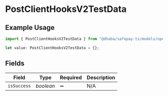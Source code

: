 # PostClientHooksV2TestData

## Example Usage

```typescript
import { PostClientHooksV2TestData } from "@dhaba/safepay-ts/models/operations";

let value: PostClientHooksV2TestData = {};
```

## Fields

| Field              | Type               | Required           | Description        |
| ------------------ | ------------------ | ------------------ | ------------------ |
| `isSuccess`        | *boolean*          | :heavy_minus_sign: | N/A                |